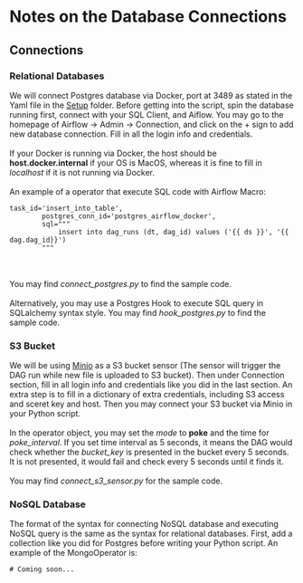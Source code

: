 # Notes on the Database Connections

## Connections
### Relational Databases
We will connect Postgres database via Docker, port at 3489 as stated in the Yaml file in the <a href="https://github.com/jacquessham/airflow_notes/tree/main/setup">Setup</a> folder. Before getting into the script, spin the database running first, connect with your SQL Client, and Aiflow. You may go to the homepage of Airflow -> Admin -> Connection, and click on the + sign to add new database connection. Fill in all the login info and credentials. 
<br><br>
If your Docker is running via Docker, the host should be <b>host.docker.internal</b> if your OS is MacOS, whereas it is fine to fill in <i>localhost</i> if it is not running via Docker.
<br><br>
An example of a operator that execute SQL code with Airflow Macro:

```
task_id='insert_into_table',
		postgres_conn_id='postgres_airflow_docker',
		sql="""
			insert into dag_runs (dt, dag_id) values ('{{ ds }}', '{{ dag.dag_id}}')
		"""
```
<br><br>
You may find <i>connect_postgres.py</i> to find the sample code.
<br><br>
Alternatively, you may use a Postgres Hook to execute SQL query in SQLalchemy syntax style. You may find <i>hook_postgres.py</i> to find the sample code.

### S3 Bucket
We will be using <a href="https://min.io/docs/minio/container/index.html">Minio</a> as a S3 bucket sensor (The sensor will trigger the DAG run while new file is uploaded to S3 bucket). Then under Connection section, fill in all login info and credentials like you did in the last section. An extra step is to fill in a dictionary of extra credentials, including S3 access and sceret key and host. Then you may connect your S3 bucket via Minio in your Python script.
<br><br>
In the operator object, you may set the <i>mode</i> to <b>poke</b> and the time for <i>poke_interval</i>. If you set time interval as 5 seconds, it means the DAG would check whether the <i>bucket_key</i> is presented in the bucket every 5 seconds. It is not presented, it would fail and check every 5 seconds until it finds it.
<br><br>
You may find <i>connect_s3_sensor.py</i> for the sample code.

### NoSQL Database
The format of the syntax for connecting NoSQL database and executing NoSQL query is the same as the syntax for relational databases. First, add a collection like you did for Postgres before writing your Python script. An example of the MongoOperator is:

```
# Coming soon...
```
